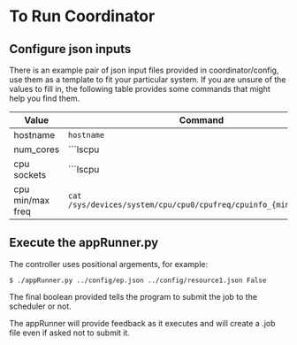 
# To Run Coordinator

## Configure json inputs
There is an example pair of json input files provided in coordinator/config, use them as a template to fit your particular system. If you are unsure of the values to fill in, the following table provides some commands that might help you find them.

| Value     | Command  |
------------|----------
| hostname  | ```hostname```  |
| num_cores | ```lscpu | grep CPU```  |
| cpu sockets  | ```lscpu | grep Socket```  |
| cpu min/max freq | ```cat /sys/devices/system/cpu/cpu0/cpufreq/cpuinfo_{min,max}_freq```  |

## Execute the appRunner.py
The controller uses positional argements, for example:
~~~~
$ ./appRunner.py ../config/ep.json ../config/resource1.json False
~~~~
The final boolean provided tells the program to submit the job to the scheduler or not.

The appRunner will provide feedback as it executes and will create a <app>.job file even if asked not to submit it.
